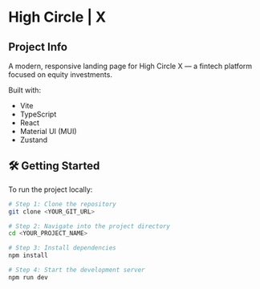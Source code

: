 # High Circle | X 

## Project Info

A modern, responsive landing page for High Circle X — a fintech platform focused on equity investments.

Built with:

- Vite
- TypeScript
- React
- Material UI (MUI)
- Zustand

## 🛠 Getting Started

To run the project locally:

```bash
# Step 1: Clone the repository
git clone <YOUR_GIT_URL>

# Step 2: Navigate into the project directory
cd <YOUR_PROJECT_NAME>

# Step 3: Install dependencies
npm install

# Step 4: Start the development server
npm run dev
```

